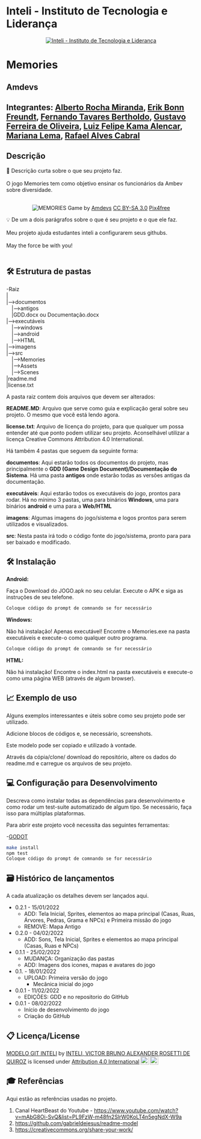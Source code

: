 # Inteli - Instituto de Tecnologia e Liderança 

<p align="center">
<a href= "https://www.inteli.edu.br/"><img src="https://www.inteli.edu.br/wp-content/uploads/2021/08/20172028/marca_1-2.png" alt="Inteli - Instituto de Tecnologia e Liderança" border="0"></a>
</p>

# Memories

## Amdevs

## Integrantes: <a target="_blank" href="//linkedin.com/in/alberto-da-rocha-miranda-614315232/">Alberto Rocha Miranda</a>, <a target="_blank" href="//linkedin.com/in/erik-bonn-freundt-119619210/">Erik Bonn Freundt</a>, <a target="_blank" href="//linkedin.com/in/fernando-tavares-bertholdo-199b60173/">Fernando Tavares Bertholdo</a>, <a target="_blank" href="//linkedin.com/in/gustavo-ferreira-aa8050220/">Gustavo Ferreira de Oliveira</a>, <a target="_blank" href="//linkedin.com/in/luiz-felipe-kama-alencar-722935142/">Luiz Felipe Kama Alencar</a>, <a target="_blank" href="//linkedin.com/in/mariana-lema-9861ba21b/">Mariana Lema</a>, <a target="_blank" href="//linkedin.com/in/rafael-alves-cabral/">Rafael Alves Cabral</a>

## Descrição

📜 Descrição curta sobre o que seu projeto faz.
<br><br>
O jogo Memories tem como objetivo ensinar os funcionários da Ambev sobre diversidade.
<br><br>
<p align="center">
<img src="https://user-images.githubusercontent.com/65983794/156167759-df96ff2b-956f-452a-9ca9-9b79137423b7.png" style="margin-left:auto;margin-right:auto" alt="MEMORIES" border="0">
  Game by <a href="http://www.nyphotographic.com/">Amdevs</a> <a rel="license" href="https://creativecommons.org/licenses/by-sa/3.0/">CC BY-SA 3.0</a> <a href="http://pix4free.org/">Pix4free</a>
</p>



💡 De um a dois parágrafos sobre o que é seu projeto e o que ele faz.
<br><br>
Meu projeto ajuda estudantes inteli a configurarem seus githubs.
<br><br>
May the force be with you!
<br><br>

## 🛠 Estrutura de pastas

-Raiz<br>
|<br>
|-->documentos<br>
  &emsp;|-->antigos<br>
  &emsp;|GDD.docx ou Documentação.docx<br>
|-->executáveis<br>
  &emsp;|-->windows<br>
  &emsp;|-->android<br>
  &emsp;|-->HTML<br>
|-->imagens<br>
|-->src<br>
  &emsp;|-->Memories<br>
    &emsp;|-->Assets<br>
    &emsp;|-->Scenes<br>
|readme.md<br>
|license.txt<br>

A pasta raiz contem dois arquivos que devem ser alterados:

<b>README.MD</b>: Arquivo que serve como guia e explicação geral sobre seu projeto. O mesmo que você está lendo agora.

<b>license.txt</b>: Arquivo de licença do projeto, para que qualquer um possa entender até que ponto podem utilizar seu projeto. Aconselhável utilizar a licença Creative Commons Attribution 4.0 International.

Há também 4 pastas que seguem da seguinte forma:

<b>documentos</b>: Aqui estarão todos os documentos do projeto, mas principalmente o <b>GDD (Game Design Document)/Documentação do Sistema</b>. Há uma pasta <b>antigos</b> onde estarão todas as versões antigas da documentação.

<b>executáveis</b>: Aqui estarão todos os executáveis do jogo, prontos para rodar. Há no mínimo 3 pastas, uma para binários <b>Windows</b>, uma para binários <b>android</b> e uma para a <b>Web/HTML</b>

<b>imagens</b>: Algumas imagens do jogo/sistema e logos prontos para serem utilizados e visualizados.

<b>src</b>: Nesta pasta irá todo o código fonte do jogo/sistema, pronto para para ser baixado e modificado.

## 🛠 Instalação

<b>Android:</b>

Faça o Download do JOGO.apk no seu celular.
Execute o APK e siga as instruções de seu telefone.

```sh
Coloque código do prompt de comnando se for necessário
```

<b>Windows:</b>

Não há instalação! Apenas executável!
Encontre o Memories.exe na pasta executáveis e execute-o como qualquer outro programa.

```sh
Coloque código do prompt de comnando se for necessário
```

<b>HTML:</b>

Não há instalação!
Encontre o index.html na pasta executáveis e execute-o como uma página WEB (através de algum browser).

## 📈 Exemplo de uso

Alguns exemplos interessantes e úteis sobre como seu projeto pode ser utilizado.

Adicione blocos de códigos e, se necessário, screenshots.

Este modelo pode ser copiado e utilizado à vontade.

Através da cópia/clone/ download do repositório, altere os dados do readme.md e carregue os arquivos de seu projeto.

## 💻 Configuração para Desenvolvimento

Descreva como instalar todas as dependências para desenvolvimento e como rodar um test-suite automatizado de algum tipo. Se necessário, faça isso para múltiplas plataformas.

Para abrir este projeto você necessita das seguintes ferramentas:

-<a href="https://godotengine.org/download">GODOT</a>

```sh
make install
npm test
Coloque código do prompt de comnando se for necessário
```

## 🗃 Histórico de lançamentos

A cada atualização os detalhes devem ser lançados aqui.

* 0.2.1 - 15/01/2022
    * ADD: Tela Inicial, Sprites, elementos ao mapa principal (Casas, Ruas, Árvores, Pedras, Grama e NPCs) e Primeira missão do jogo
    * REMOVE: Mapa Antigo
* 0.2.0 - 04/02/2022
    * ADD: Sons, Tela Inicial, Sprites e elementos ao mapa principal (Casas, Ruas e NPCs)
* 0.1.1 - 25/02/2022
    * MUDANÇA: Organização das pastas
    * ADD: Imagens dos icones, mapas e avatares do jogo
* 0.1. - 18/01/2022
    * UPLOAD: Primeira versão do jogo
      * Mecânica inicial do jogo
* 0.0.1 - 11/02/2022
    * EDIÇÕES: GDD e no repositorio do GitHub
* 0.0.1 - 08/02/2022
    * Início de desenvolvimento do jogo
    * Criação do GitHub

## 📋 Licença/License

<p xmlns:cc="http://creativecommons.org/ns#" xmlns:dct="http://purl.org/dc/terms/"><a property="dct:title" rel="cc:attributionURL" href="https://github.com/Spidus/Teste_Final_1">MODELO GIT INTELI</a> by <a rel="cc:attributionURL dct:creator" property="cc:attributionName" href="https://www.yggbrasil.com.br/vr">INTELI, VICTOR BRUNO ALEXANDER ROSETTI DE QUIROZ</a> is licensed under <a href="http://creativecommons.org/licenses/by/4.0/?ref=chooser-v1" target="_blank" rel="license noopener noreferrer" style="display:inline-block;">Attribution 4.0 International<img style="height:22px!important;margin-left:3px;vertical-align:text-bottom;" src="https://mirrors.creativecommons.org/presskit/icons/cc.svg?ref=chooser-v1"><img style="height:22px!important;margin-left:3px;vertical-align:text-bottom;" src="https://mirrors.creativecommons.org/presskit/icons/by.svg?ref=chooser-v1"></a></p>

## 🎓 Referências

Aqui estão as referências usadas no projeto.

1. Canal HeartBeast do Youtube - <https://www.youtube.com/watch?v=mAbG8Oi-SvQ&list=PL9FzW-m48fn2SlrW0KoLT4n5egNdX-W9a>
2. <https://github.com/gabrieldejesus/readme-model>
3. <https://creativecommons.org/share-your-work/>
